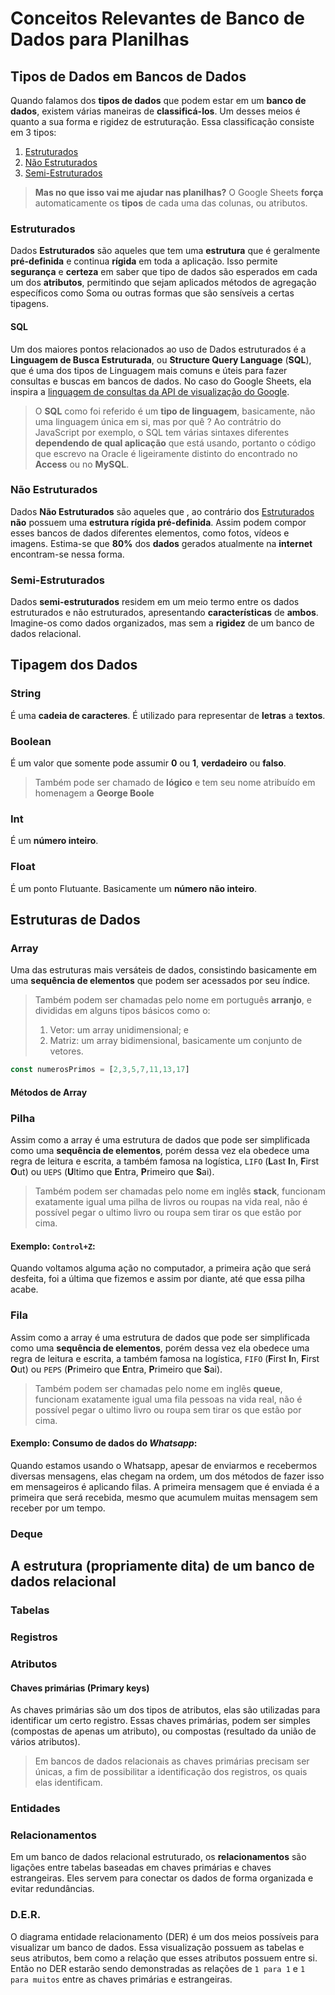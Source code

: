 # Conceitos Relevantes de Banco de Dados para Planilhas

## Tipos de Dados em Bancos de Dados

Quando falamos dos **tipos de dados** que podem estar em um **banco de dados**, existem várias maneiras de **classificá-los**. Um desses meios é quanto a sua forma e rigidez de estruturação. Essa classificação consiste em 3 tipos:

1. [Estruturados](./DBConcepts.md#estruturados)
2. [Não Estruturados](./DBConcepts.md#não-estruturados)
3. [Semi-Estruturados](./DBConcepts.md#semi-estruturados)

> **Mas no que isso vai me ajudar nas planilhas?**
> O Google Sheets **força** automaticamente os **tipos** de cada uma das colunas, ou atributos.

### Estruturados

Dados **Estruturados** são aqueles que tem uma **estrutura** que é geralmente **pré-definida** e continua **rígida** em toda a aplicação. Isso permite **segurança** e **certeza** em saber que tipo de dados são esperados em cada um dos **atributos**, permitindo que sejam aplicados métodos de agregação específicos como Soma ou outras formas que são sensíveis a certas tipagens.

#### SQL

Um dos maiores pontos relacionados ao uso de Dados estruturados é a **Linguagem de Busca Estruturada**, ou **Structure Query Language** (**SQL**), que é uma dos tipos de Linguagem mais comuns e úteis para fazer consultas e buscas em bancos de dados. No caso do Google Sheets, ela inspira a [linguagem de consultas da API de visualização do Google](https://developers.google.com/chart/interactive/docs/querylanguage?hl=pt-br).

> O **SQL** como foi referido é um **tipo de linguagem**, basicamente, não uma linguagem única em si, mas por quê ? Ao contrátrio do JavaScript por exemplo, o SQL tem várias sintaxes diferentes **dependendo de qual aplicação** que está usando, portanto o código que escrevo na Oracle é ligeiramente distinto do encontrado no **Access** ou no **MySQL**.

### Não Estruturados

Dados **Não Estruturados** são aqueles que , ao contrário dos [Estruturados](./DBConcepts.md#estruturados) **não** possuem uma **estrutura rígida pré-definida**. Assim podem compor esses bancos de dados diferentes elementos, como fotos, vídeos e imagens. Estima-se que **80%** dos **dados** gerados atualmente na **internet** encontram-se nessa forma.

### Semi-Estruturados

Dados **semi-estruturados** residem em um meio termo entre os dados estruturados e não estruturados, apresentando **características** de **ambos**. Imagine-os como dados organizados, mas sem a **rigidez** de um banco de dados relacional.

## Tipagem dos Dados

### String

É uma **cadeia de caracteres**. É utilizado para representar de **letras** a **textos**.

### Boolean

É um valor que somente pode assumir **0** ou **1**, **verdadeiro** ou **falso**.

> Também pode ser chamado de **lógico** e tem seu nome atribuído em homenagem a **George Boole**

### Int

É um **número inteiro**.

### Float

É um ponto Flutuante. Basicamente um **número não inteiro**.

## Estruturas de Dados

### Array

Uma das estruturas mais versáteis de dados, consistindo basicamente em uma **sequência de elementos** que podem ser acessados por seu índice.

> Também podem ser chamadas pelo nome em português **arranjo**, e divididas em alguns tipos básicos como o:
>
> 1. Vetor: um array unidimensional; e
> 2. Matriz: um array bidimensional, basicamente um conjunto de vetores.

```JavaScript
const numerosPrimos = [2,3,5,7,11,13,17]
```

#### Métodos de Array

### Pilha

Assim como a array é uma estrutura de dados que pode ser simplificada como uma **sequência de elementos**, porém dessa vez ela obedece uma regra de leitura e escrita, a também famosa na logística, `LIFO` (**L**ast **I**n, **F**irst **O**ut) ou `UEPS` (**U**ltimo que **E**ntra, **P**rimeiro que **S**ai).

> Também podem ser chamadas pelo nome em inglês **stack**, funcionam exatamente igual uma pilha de livros ou roupas na vida real, não é possível pegar o ultimo livro ou roupa sem tirar os que estão por cima.

#### Exemplo: `Control+Z`:

Quando voltamos alguma ação no computador, a primeira ação que será desfeita, foi a última que fizemos e assim por diante, até que essa pilha acabe.

### Fila

Assim como a array é uma estrutura de dados que pode ser simplificada como uma **sequência de elementos**, porém dessa vez ela obedece uma regra de leitura e escrita, a também famosa na logística, `FIFO` (**F**irst **I**n, **F**irst **O**ut) ou `PEPS` (**P**rimeiro que **E**ntra, **P**rimeiro que **S**ai).

> Também podem ser chamadas pelo nome em inglês **queue**, funcionam exatamente igual uma fila pessoas na vida real, não é possível pegar o ultimo livro ou roupa sem tirar os que estão por cima.

#### Exemplo: Consumo de dados do **_Whatsapp_**:
Quando estamos usando o Whatsapp, apesar de enviarmos e recebermos diversas mensagens, elas chegam na ordem, um dos métodos de fazer isso em mensageiros é aplicando filas. A primeira mensagem que é enviada é a primeira que será recebida, mesmo que acumulem muitas mensagem sem receber por um tempo.

### Deque

## A estrutura (propriamente dita) de um banco de dados relacional

### Tabelas

### Registros

### Atributos

#### Chaves primárias (Primary keys)

As chaves primárias são um dos tipos de atributos, elas são utilizadas para identificar um certo registro. Essas chaves primárias, podem ser simples (compostas de apenas um atributo), ou compostas (resultado da união de vários atributos).

> Em bancos de dados relacionais as chaves primárias precisam ser únicas, a fim de possibilitar a identificação dos registros, os quais elas identificam.

### Entidades

### Relacionamentos

Em um banco de dados relacional estruturado, os **relacionamentos** são ligações entre tabelas baseadas em chaves primárias e chaves estrangeiras. Eles servem para conectar os dados de forma organizada e evitar redundâncias.

### D.E.R.

O diagrama entidade relacionamento (DER) é um dos meios possíveis para visualizar um banco de dados. Essa visualização possuem as tabelas e seus atributos, bem como a relação que esses atributos possuem entre si.
Então no DER estarão sendo demonstradas as relações de `1 para 1` e `1 para muitos` entre as chaves primárias e estrangeiras.
